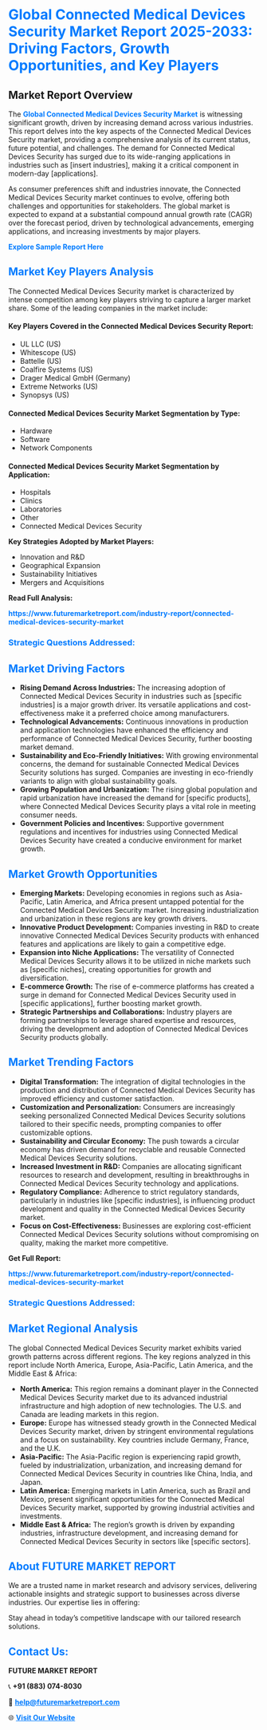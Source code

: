 <h1 style="color: #007BFF;">Global Connected Medical Devices Security Market Report 2025-2033: Driving Factors, Growth Opportunities, and Key Players</h1>

<section id="overview">
<h2>Market Report Overview</h2>
<p>The <a href="https://www.futuremarketreport.com/industry-report/connected-medical-devices-security-market" style="color: #007BFF; text-decoration: none;"><strong>Global Connected Medical Devices Security Market</strong></a> is witnessing significant growth, driven by increasing demand across various industries. This report delves into the key aspects of the Connected Medical Devices Security market, providing a comprehensive analysis of its current status, future potential, and challenges. The demand for Connected Medical Devices Security has surged due to its wide-ranging applications in industries such as [insert industries], making it a critical component in modern-day [applications].</p>
<p>As consumer preferences shift and industries innovate, the Connected Medical Devices Security market continues to evolve, offering both challenges and opportunities for stakeholders. The global market is expected to expand at a substantial compound annual growth rate (CAGR) over the forecast period, driven by technological advancements, emerging applications, and increasing investments by major players.</p>
</section>

<section id="overview">
<p><a href="https://www.futuremarketreport.com/request-sample/reportId=110800" style="color: #007BFF; text-decoration: none;"><strong>Explore Sample Report Here</strong></a></p>
</section>

<section id="key-players">
<h2 style="color: #007BFF;">Market Key Players Analysis</h2>
<p>The Connected Medical Devices Security market is characterized by intense competition among key players striving to capture a larger market share. Some of the leading companies in the market include:</p>
<h4>Key Players Covered in the Connected Medical Devices Security Report:</h4>
<ul><li>UL LLC (US)</li><li>Whitescope (US)</li><li>Battelle (US)</li><li>Coalfire Systems (US)</li><li>Drager Medical GmbH (Germany)</li><li>Extreme Networks (US)</li><li>Synopsys (US)</li></ul>
<h4>Connected Medical Devices Security Market Segmentation by Type:</h4>
<ul><li>Hardware</li><li>Software</li><li>Network Components</li></ul>

<h4>Connected Medical Devices Security Market Segmentation by Application:</h4>
<ul><li>Hospitals</li><li>Clinics</li><li>Laboratories</li><li>Other</li><li>Connected Medical Devices Security</li></ul>
<p><strong>Key Strategies Adopted by Market Players:</strong></p>
<ul>
<li>Innovation and R&D</li>
<li>Geographical Expansion</li>
<li>Sustainability Initiatives</li>
<li>Mergers and Acquisitions</li>
</ul>
</section>

<section>
<p><strong>Read Full Analysis: </strong></p><a href="https://www.futuremarketreport.com/industry-report/connected-medical-devices-security-market" style="color: #007BFF; text-decoration: none;"><strong>https://www.futuremarketreport.com/industry-report/connected-medical-devices-security-market</strong></a>
<h3 style="color: #007BFF;">Strategic Questions Addressed:</h3>
</section>

<section id="driving-factors">
<h2 style="color: #007BFF;">Market Driving Factors</h2>
<ul>
<li><strong>Rising Demand Across Industries:</strong> The increasing adoption of Connected Medical Devices Security in industries such as [specific industries] is a major growth driver. Its versatile applications and cost-effectiveness make it a preferred choice among manufacturers.</li>
<li><strong>Technological Advancements:</strong> Continuous innovations in production and application technologies have enhanced the efficiency and performance of Connected Medical Devices Security, further boosting market demand.</li>
<li><strong>Sustainability and Eco-Friendly Initiatives:</strong> With growing environmental concerns, the demand for sustainable Connected Medical Devices Security solutions has surged. Companies are investing in eco-friendly variants to align with global sustainability goals.</li>
<li><strong>Growing Population and Urbanization:</strong> The rising global population and rapid urbanization have increased the demand for [specific products], where Connected Medical Devices Security plays a vital role in meeting consumer needs.</li>
<li><strong>Government Policies and Incentives:</strong> Supportive government regulations and incentives for industries using Connected Medical Devices Security have created a conducive environment for market growth.</li>
</ul>
</section>

<section id="growth-opportunities">
<h2 style="color: #007BFF;">Market Growth Opportunities</h2>
<ul>
<li><strong>Emerging Markets:</strong> Developing economies in regions such as Asia-Pacific, Latin America, and Africa present untapped potential for the Connected Medical Devices Security market. Increasing industrialization and urbanization in these regions are key growth drivers.</li>
<li><strong>Innovative Product Development:</strong> Companies investing in R&D to create innovative Connected Medical Devices Security products with enhanced features and applications are likely to gain a competitive edge.</li>
<li><strong>Expansion into Niche Applications:</strong> The versatility of Connected Medical Devices Security allows it to be utilized in niche markets such as [specific niches], creating opportunities for growth and diversification.</li>
<li><strong>E-commerce Growth:</strong> The rise of e-commerce platforms has created a surge in demand for Connected Medical Devices Security used in [specific applications], further boosting market growth.</li>
<li><strong>Strategic Partnerships and Collaborations:</strong> Industry players are forming partnerships to leverage shared expertise and resources, driving the development and adoption of Connected Medical Devices Security products globally.</li>
</ul>
</section>

<section id="trending-factors">
<h2 style="color: #007BFF;">Market Trending Factors</h2>
<ul>
<li><strong>Digital Transformation:</strong> The integration of digital technologies in the production and distribution of Connected Medical Devices Security has improved efficiency and customer satisfaction.</li>
<li><strong>Customization and Personalization:</strong> Consumers are increasingly seeking personalized Connected Medical Devices Security solutions tailored to their specific needs, prompting companies to offer customizable options.</li>
<li><strong>Sustainability and Circular Economy:</strong> The push towards a circular economy has driven demand for recyclable and reusable Connected Medical Devices Security solutions.</li>
<li><strong>Increased Investment in R&D:</strong> Companies are allocating significant resources to research and development, resulting in breakthroughs in Connected Medical Devices Security technology and applications.</li>
<li><strong>Regulatory Compliance:</strong> Adherence to strict regulatory standards, particularly in industries like [specific industries], is influencing product development and quality in the Connected Medical Devices Security market.</li>
<li><strong>Focus on Cost-Effectiveness:</strong> Businesses are exploring cost-efficient Connected Medical Devices Security solutions without compromising on quality, making the market more competitive.</li>
</ul>
</section>

<section>
<p><strong>Get Full Report: </strong></p><a href="https://www.futuremarketreport.com/industry-report/connected-medical-devices-security-market" style="color: #007BFF; text-decoration: none;"><strong>https://www.futuremarketreport.com/industry-report/connected-medical-devices-security-market</strong></a>
<h3 style="color: #007BFF;">Strategic Questions Addressed:</h3>
</section>


<section id="regional-analysis">
<h2 style="color: #007BFF;">Market Regional Analysis</h2>
<p>The global Connected Medical Devices Security market exhibits varied growth patterns across different regions. The key regions analyzed in this report include North America, Europe, Asia-Pacific, Latin America, and the Middle East & Africa:</p>
<ul>
<li><strong>North America:</strong> This region remains a dominant player in the Connected Medical Devices Security market due to its advanced industrial infrastructure and high adoption of new technologies. The U.S. and Canada are leading markets in this region.</li>
<li><strong>Europe:</strong> Europe has witnessed steady growth in the Connected Medical Devices Security market, driven by stringent environmental regulations and a focus on sustainability. Key countries include Germany, France, and the U.K.</li>
<li><strong>Asia-Pacific:</strong> The Asia-Pacific region is experiencing rapid growth, fueled by industrialization, urbanization, and increasing demand for Connected Medical Devices Security in countries like China, India, and Japan.</li>
<li><strong>Latin America:</strong> Emerging markets in Latin America, such as Brazil and Mexico, present significant opportunities for the Connected Medical Devices Security market, supported by growing industrial activities and investments.</li>
<li><strong>Middle East & Africa:</strong> The region’s growth is driven by expanding industries, infrastructure development, and increasing demand for Connected Medical Devices Security in sectors like [specific sectors].</li>
</ul>
</section>

<footer>
<h2 style="color: #007BFF;">About FUTURE MARKET REPORT</h2>
<p>We are a trusted name in market research and advisory services, delivering actionable insights and strategic support to businesses across diverse industries. Our expertise lies in offering:</p>

<p>Stay ahead in today’s competitive landscape with our tailored research solutions.</p>

<h2 style="color: #007BFF;">Contact Us:</h2>
<p><strong>FUTURE MARKET REPORT</strong></p>
<p>📞 <strong>+91 (883) 074-8030</strong></p>
<p>📧 <strong><a href="mailto:help@futuremarketreport.com" style="color: #007BFF;">help@futuremarketreport.com</a></strong></p>
<p>🌐 <strong><a href="https://www.futuremarketreport.com/" style="color: #007BFF;">Visit Our Website</a></strong></p>
</footer>
